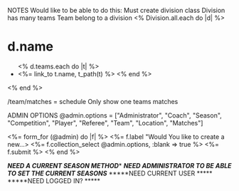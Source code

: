 NOTES
Would like to be able to do this:
Must create division class
Division has many teams
Team belong to a division
<% Division.all.each do |d| %>
    <h1> d.name </h1>
    <ul>
        <% d.teams.each do |t| %>
            <li><%= link_to t.name, t_path(t) %></l1>
        <% end %>
    </ul>
<% end %>

/team/matches = schedule
Only show one teams matches

ADMIN OPTIONS
@admin.options = ["Administrator", "Coach", "Season", "Competition", "Player", "Referee", "Team", "Location", "Matches"]

<%= form_for (@admin) do |f| %>
    <%= f.label "Would You like to create a new...>
    <%= f.collection_select @admin.options, :blank => true %>
    <%= f.submit %>
<% end %>

*****NEED A CURRENT SEASON METHOD******
*****NEED ADMINISTRATOR TO BE ABLE TO SET THE CURRENT SEASONS*****
*****NEED CURRENT USER *****
*****NEED LOGGED IN? *****

